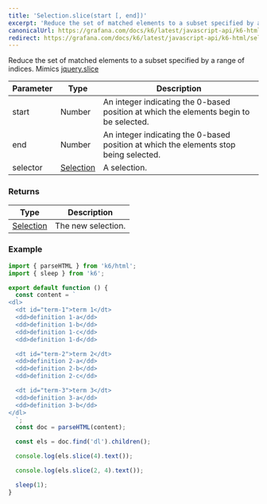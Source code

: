 ```yaml
---
title: 'Selection.slice(start [, end])'
excerpt: 'Reduce the set of matched elements to a subset specified by a range of indices.'
canonicalUrl: https://grafana.com/docs/k6/latest/javascript-api/k6-html/selection/selection-slice/
redirect: https://grafana.com/docs/k6/latest/javascript-api/k6-html/selection/selection-slice/
---
```


Reduce the set of matched elements to a subset specified by a range of indices.
Mimics [jquery.slice](https://api.jquery.com/slice/)

| Parameter | Type                                           | Description                                                                            |
| --------- | ---------------------------------------------- | -------------------------------------------------------------------------------------- |
| start     | Number                                         | An integer indicating the 0-based position at which the elements begin to be selected. |
| end       | Number                                         | An integer indicating the 0-based position at which the elements stop being selected.  |
| selector  | [Selection](/javascript-api/k6-html/selection) | A selection.                                                                           |

### Returns

| Type                                           | Description        |
| ---------------------------------------------- | ------------------ |
| [Selection](/javascript-api/k6-html/selection) | The new selection. |

### Example

<CodeGroup labels={[]}>

```javascript
import { parseHTML } from 'k6/html';
import { sleep } from 'k6';

export default function () {
  const content = `
<dl>
  <dt id="term-1">term 1</dt>
  <dd>definition 1-a</dd>
  <dd>definition 1-b</dd>
  <dd>definition 1-c</dd>
  <dd>definition 1-d</dd>

  <dt id="term-2">term 2</dt>
  <dd>definition 2-a</dd>
  <dd>definition 2-b</dd>
  <dd>definition 2-c</dd>

  <dt id="term-3">term 3</dt>
  <dd>definition 3-a</dd>
  <dd>definition 3-b</dd>
</dl>
  `;
  const doc = parseHTML(content);

  const els = doc.find('dl').children();

  console.log(els.slice(4).text());

  console.log(els.slice(2, 4).text());

  sleep(1);
}
```

</CodeGroup>

